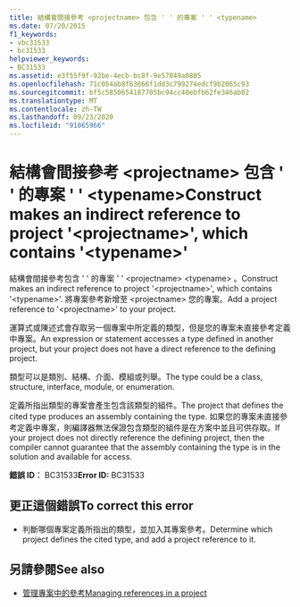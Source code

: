 ```yaml
---
title: 結構會間接參考 <projectname> 包含 ' ' 的專案 ' ' <typename>
ms.date: 07/20/2015
f1_keywords:
- vbc31533
- bc31533
helpviewer_keywords:
- BC31533
ms.assetid: e3f55f9f-92be-4ecb-bc8f-9e57049a0805
ms.openlocfilehash: 71c054ab8f63666f1dd3c799274edcf9b2065c93
ms.sourcegitcommit: bf5c5850654187705bc94cc40ebfb62fe346ab02
ms.translationtype: MT
ms.contentlocale: zh-TW
ms.lasthandoff: 09/23/2020
ms.locfileid: "91065966"
---
```

# <a name="construct-makes-an-indirect-reference-to-project-projectname-which-contains-typename"></a><span data-ttu-id="d41c7-102">結構會間接參考 \<projectname> 包含 ' ' 的專案 ' ' \<typename></span><span class="sxs-lookup"><span data-stu-id="d41c7-102">Construct makes an indirect reference to project '\<projectname>', which contains '\<typename>'</span></span>

<span data-ttu-id="d41c7-103">結構會間接參考包含 ' ' 的專案 ' ' \<projectname> \<typename> 。</span><span class="sxs-lookup"><span data-stu-id="d41c7-103">Construct makes an indirect reference to project '\<projectname>', which contains '\<typename>'.</span></span> <span data-ttu-id="d41c7-104">將專案參考新增至 \<projectname> 您的專案。</span><span class="sxs-lookup"><span data-stu-id="d41c7-104">Add a project reference to '\<projectname>' to your project.</span></span>  
  
 <span data-ttu-id="d41c7-105">運算式或陳述式會存取另一個專案中所定義的類型，但是您的專案未直接參考定義中專案。</span><span class="sxs-lookup"><span data-stu-id="d41c7-105">An expression or statement accesses a type defined in another project, but your project does not have a direct reference to the defining project.</span></span>  
  
 <span data-ttu-id="d41c7-106">類型可以是類別、結構、介面、模組或列舉。</span><span class="sxs-lookup"><span data-stu-id="d41c7-106">The type could be a class, structure, interface, module, or enumeration.</span></span>  
  
 <span data-ttu-id="d41c7-107">定義所指出類型的專案會產生包含該類型的組件。</span><span class="sxs-lookup"><span data-stu-id="d41c7-107">The project that defines the cited type produces an assembly containing the type.</span></span> <span data-ttu-id="d41c7-108">如果您的專案未直接參考定義中專案，則編譯器無法保證包含類型的組件是在方案中並且可供存取。</span><span class="sxs-lookup"><span data-stu-id="d41c7-108">If your project does not directly reference the defining project, then the compiler cannot guarantee that the assembly containing the type is in the solution and available for access.</span></span>  
  
 <span data-ttu-id="d41c7-109">**錯誤 ID︰** BC31533</span><span class="sxs-lookup"><span data-stu-id="d41c7-109">**Error ID:** BC31533</span></span>  
  
## <a name="to-correct-this-error"></a><span data-ttu-id="d41c7-110">更正這個錯誤</span><span class="sxs-lookup"><span data-stu-id="d41c7-110">To correct this error</span></span>  
  
- <span data-ttu-id="d41c7-111">判斷哪個專案定義所指出的類型，並加入其專案參考。</span><span class="sxs-lookup"><span data-stu-id="d41c7-111">Determine which project defines the cited type, and add a project reference to it.</span></span>  
  
## <a name="see-also"></a><span data-ttu-id="d41c7-112">另請參閱</span><span class="sxs-lookup"><span data-stu-id="d41c7-112">See also</span></span>

- [<span data-ttu-id="d41c7-113">管理專案中的參考</span><span class="sxs-lookup"><span data-stu-id="d41c7-113">Managing references in a project</span></span>](/visualstudio/ide/managing-references-in-a-project)
